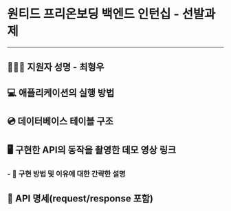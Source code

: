 # 원티드 프리온보딩 백엔드 인턴십 - 선발과제

------------------------------------

## 🧑🏻‍💻 지원자 성명 - 최형우
## 💻 애플리케이션의 실행 방법
## 💿 데이터베이스 테이블 구조
## 🖥 구현한 API의 동작을 촬영한 데모 영상 링크
### - 📌 구현 방법 및 이유에 대한 간략한 설명
## 🧾 API 명세(request/response 포함)